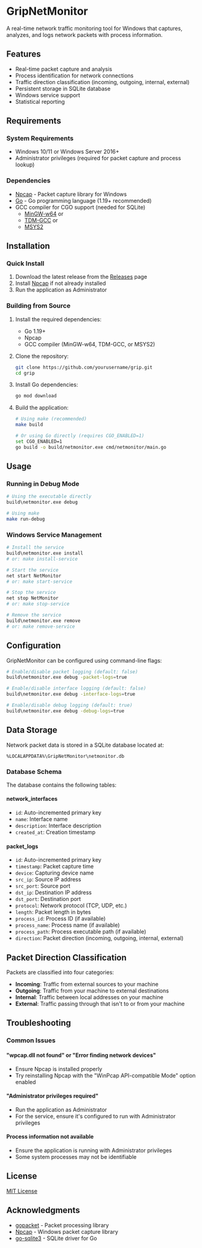 # GripNetMonitor

A real-time network traffic monitoring tool for Windows that captures, analyzes, and logs network packets with process information.

## Features

- Real-time packet capture and analysis
- Process identification for network connections
- Traffic direction classification (incoming, outgoing, internal, external)
- Persistent storage in SQLite database
- Windows service support
- Statistical reporting

## Requirements

### System Requirements

- Windows 10/11 or Windows Server 2016+
- Administrator privileges (required for packet capture and process lookup)

### Dependencies

- [Npcap](https://npcap.com/#download) - Packet capture library for Windows
- [Go](https://golang.org/dl/) - Go programming language (1.19+ recommended)
- GCC compiler for CGO support (needed for SQLite)
  - [MinGW-w64](https://www.mingw-w64.org/downloads/) or
  - [TDM-GCC](https://jmeubank.github.io/tdm-gcc/) or
  - [MSYS2](https://www.msys2.org/)

## Installation

### Quick Install

1. Download the latest release from the [Releases](https://github.com/yourusername/grip/releases) page
2. Install [Npcap](https://npcap.com/#download) if not already installed
3. Run the application as Administrator

### Building from Source

1. Install the required dependencies:
   - Go 1.19+
   - Npcap
   - GCC compiler (MinGW-w64, TDM-GCC, or MSYS2)

2. Clone the repository:
   ```bash
   git clone https://github.com/yourusername/grip.git
   cd grip
   ```

3. Install Go dependencies:
   ```bash
   go mod download
   ```

4. Build the application:
   ```bash
   # Using make (recommended)
   make build
   
   # Or using Go directly (requires CGO_ENABLED=1)
   set CGO_ENABLED=1
   go build -o build/netmonitor.exe cmd/netmonitor/main.go
   ```

## Usage

### Running in Debug Mode

```bash
# Using the executable directly
build\netmonitor.exe debug

# Using make
make run-debug
```

### Windows Service Management

```bash
# Install the service
build\netmonitor.exe install
# or: make install-service

# Start the service
net start NetMonitor
# or: make start-service

# Stop the service
net stop NetMonitor
# or: make stop-service

# Remove the service
build\netmonitor.exe remove
# or: make remove-service
```

## Configuration

GripNetMonitor can be configured using command-line flags:

```bash
# Enable/disable packet logging (default: false)
build\netmonitor.exe debug -packet-logs=true

# Enable/disable interface logging (default: false)
build\netmonitor.exe debug -interface-logs=true

# Enable/disable debug logging (default: true)
build\netmonitor.exe debug -debug-logs=true
```

## Data Storage

Network packet data is stored in a SQLite database located at:
```
%LOCALAPPDATA%\GripNetMonitor\netmonitor.db
```

### Database Schema

The database contains the following tables:

#### network_interfaces
- `id`: Auto-incremented primary key
- `name`: Interface name
- `description`: Interface description
- `created_at`: Creation timestamp

#### packet_logs
- `id`: Auto-incremented primary key
- `timestamp`: Packet capture time
- `device`: Capturing device name
- `src_ip`: Source IP address
- `src_port`: Source port
- `dst_ip`: Destination IP address
- `dst_port`: Destination port
- `protocol`: Network protocol (TCP, UDP, etc.)
- `length`: Packet length in bytes
- `process_id`: Process ID (if available)
- `process_name`: Process name (if available)
- `process_path`: Process executable path (if available)
- `direction`: Packet direction (incoming, outgoing, internal, external)

## Packet Direction Classification

Packets are classified into four categories:

- **Incoming**: Traffic from external sources to your machine
- **Outgoing**: Traffic from your machine to external destinations
- **Internal**: Traffic between local addresses on your machine
- **External**: Traffic passing through that isn't to or from your machine

## Troubleshooting

### Common Issues

#### "wpcap.dll not found" or "Error finding network devices"
- Ensure Npcap is installed properly
- Try reinstalling Npcap with the "WinPcap API-compatible Mode" option enabled

#### "Administrator privileges required"
- Run the application as Administrator
- For the service, ensure it's configured to run with Administrator privileges

#### Process information not available
- Ensure the application is running with Administrator privileges
- Some system processes may not be identifiable

## License

[MIT License](LICENSE)

## Acknowledgments

- [gopacket](https://github.com/google/gopacket) - Packet processing library
- [Npcap](https://npcap.com) - Windows packet capture library
- [go-sqlite3](https://github.com/mattn/go-sqlite3) - SQLite driver for Go 